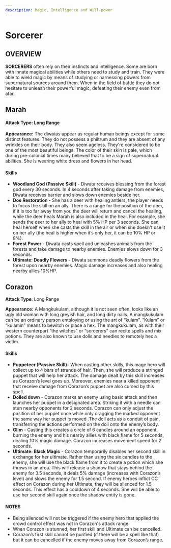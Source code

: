 ```yaml
---
description: Magic, Intelligence and Will-power
---
```


# Sorcerer

## OVERVIEW

**SORCERERS** often rely on their instincts and intelligence. Some are born with innate magical abilities while others need to study and train. They were able to wield magic by means of studying or harnessing powers from supernatural sources around them. When in the field of battle they do not hesitate to unleash their powerful magic, defeating their enemy even from afar.

## Marah

#### **Attack Type:** Long Range

**Appearance:** The diwatas appear as regular human beings except for some distinct features. They do not possess a philtrum and they are absent of any wrinkles on their body. They also seem ageless. They're considered to be one of the most beautiful beings. The color of their skin is pale, which during pre-colonial times many believed that to be a sign of supernatural abilities. She is wearing white dress and flowers in her head.

#### **Skills**

* **Woodland God (Passive Skill)** - Diwata receives blessing from the forest god every 30 seconds. In 4 seconds after taking damage from enemies, Diwata receives barrier and slows down enemies beside her.
* **Doe Restoration -** She has a deer with healing antlers, the player needs to focus the skill on an ally. There is a range for the position of the deer, if it is too far away from you the deer will return and cancel the healing, while the deer heals Marah is also included in the heal. For example, she sends the deer to her ally to heal with 5% HP per 3 seconds. She can heal herself when she casts the skill in the air or when she doesn't use it on her ally (the heal is higher when it’s only her, it can be 10% HP or 8%).
* **Forest Power** - Diwata casts spell and unleashes animals from the forests and take damage to nearby enemies. Enemies slows down for 3 seconds.
* **Ultimate: Deadly Flowers** - Diwata summons deadly flowers from the forest upon nearby enemies. Magic damage increases and also healing nearby allies 10%HP.

## Corazon

**Attack Type**: Long Range

**Appearance:** A Mangkukulam, although it is not seen often, looks like an ugly old woman with long greyish hair, and long dirty nails. A mangkukulam can be an ordinary person employing or using the art of “kulam”. “Kulam” or “kulamin” means to bewitch or place a hex. The mangkukulam, as with their western counterpart “the witches” or “sorcerers” can recite spells and mix potions. They are also known to use dolls and needles to remotely hex a victim.

#### Skills

* **Puppeteer (Passive Skill)-** When casting other skills, this mage hero will collect up to 4 bars of strands of hair. Then, she will produce a stringed puppet that will help her attack. The damage dealt by this skill increases as Corazon’s level goes up. Moreover, enemies near a killed opponent that receive damage from Corazon’s puppet are also cursed by this spell.
* **Dolled down** - Corazon marks an enemy using basic attack and then launches her puppet in a designated area. Striking it with a needle can stun nearby opponents for 2 seconds. Corazon can only adjust the position of her puppet once while only dragging the marked opponent the same way her puppet is moved .The doll acts as a conduit of pain, transferring the actions performed on the doll onto the enemy’s body.
* **Glim** - Casting this creates a circle of 6 candles around an opponent, burning the enemy and his nearby allies with black flame for 5 seconds, dealing 10% magic damage. Corazon increases movement speed for 2 seconds.
* **Ultimate: Black Magic** - Corazon temporarily disables her second skill in exchange for her ultimate. Rather than using the six candles to the enemy, she will use the black flame from it to create a potion which she throws in an area. This will release a shadow that stays behind the enemy for 3.5 seconds, it deals 5% damage (increases with Corazon’s level) and slows the enemy for 1.5 second. If enemy heroes inflict CC effect on Corazon during her Ultimate, they will be silenced for 1.5 seconds. This effect has a cooldown of 4 seconds. She will be able to use her second skill again once the shadow entity is gone.

#### NOTES

* Being silenced will not be triggered if the enemy hero that applied the crowd control effect was not in Corazon's attack range.
* When Corazon is stunned, her first skill and Ultimate can be cancelled.
* Corazon’s first skill cannot be purified (if there will be a spell like that) but it can be cancelled if the enemy moves away from Corazon’s range.



